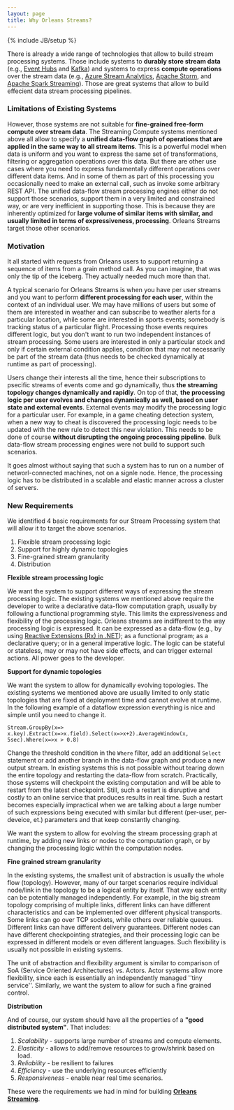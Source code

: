 ```yaml
---
layout: page
title: Why Orleans Streams?
---
```

{% include JB/setup %}


There is already a wide range of technologies that allow to build stream processing systems.
Those include systems to **durably store stream data** (e.g., [Event Hubs](http://azure.microsoft.com/en-us/services/event-hubs/) and [Kafka](http://kafka.apache.org/)) and systems to express **compute operations** over the stream data (e.g., [Azure Stream Analytics](http://azure.microsoft.com/en-us/services/stream-analytics/), [Apache Storm](https://storm.apache.org/), and [Apache Spark Streaming](https://spark.apache.org/streaming/)). Those are great systems that allow to build effecient data stream processing pipelines.

### Limitations of Existing Systems
However, those systems are not suitable for **fine-grained free-form compute over stream data**. The Streaming Compute systems mentioned above all allow to specify a **unified data-flow graph of operations that are applied in the same way to all stream items**. This is a powerful model when data is uniform and you want to express the same set of transformations, filtering or aggregation operations over this data.
But there are other use cases where you need to express fundamentally different operations over different data items. And in some of them as part of this processing you occasionally need to make an external call, such as invoke some arbitrary REST API. The unified data-flow stream processing engines either do not support those scenarios, support them in a very limited and constrained way, or are very inefficient in supporting those. This is because they are inherently optimized for **large volume of similar items with similar, and usually limited in terms of expressiveness, processing**. Orleans Streams target those other scenarios.

### Motivation
It all started with requests from Orleans users to support returning a sequence of items from a grain method call. As you can imagine, that was only the tip of the iceberg. They actually needed much more than that.

A typical scenario for Orleans Streams is when you have per user streams and you want to perform **different processing for each user**, within the context of an individual user. We may have millions of users but some of them are interested in weather and can subscribe to weather alerts for a particular location, while some are interested in sports events; somebody is tracking status of a particular flight. Processing those events requires different logic, but you don't want to run two independent instances of stream processing. Some users are interested in only a particular stock and only if certain external condition applies, condition that may not necessarily be part of the stream data (thus needs to be checked dynamically at runtime as part of processing).

Users change their interests all the time, hence their subscriptions to psecific streams of events come and go dynamically, thus **the streaming topology changes dynamically and rapidly**. On top of that, **the processing logic per user evolves and changes dynamically as well, based on user state and external events**. External events may modify the  processing logic for a particular user. For example, in a game cheating detection system, when a new way to cheat is discovered the processing logic needs to be updated with the new rule to detect this new violation. This needs to be done of course **without disrupting the ongoing processing pipeline**. Bulk data-flow stream processing engines were not build to support such scenarios.

It goes almost without saying that such a system has to run on a number of networl-connected machines, not on a signle node. Hence, the processing logic has to be distributed in a scalable and elastic manner across a cluster of servers.

### New Requirements

We identified 4 basic requirements for our Stream Processing system that will allow it to target the above scenarios.

1. Flexible stream processing logic
2. Support for highly dynamic topologies
3. Fine-grained stream granularity
4. Distribution

**Flexible stream processing logic**

We want the system to support different ways of expressing the stream processing logic. The existing systems we mentioned above require the developer to write a declarative data-flow computation graph, usually by following a functional programming style. This limits the expressiveness and flexibility of the processing logic. Orleans streams are indifferent to the way processing logic is expressed. It can be expressed as a data-flow (e.g., by using [Reactive Extensions (Rx) in .NET](https://msdn.microsoft.com/en-us/data/gg577609.aspx)); as a functional program; as a declarative query; or in a general imperative logic. The logic can be stateful or stateless, may or may not have side effects, and can trigger external actions. All power goes to the developer.

**Support for dynamic topologies**

We want the system to allow for dynamically evolving topologies. The existing systems we mentioned above are usually limited to only static topologies that are fixed at deployment time and cannot evolve at runtime. In the following example of a dataflow expression everything is nice and simple until you need to change it.

``
Stream.GroupBy(x=> x.key).Extract(x=>x.field).Select(x=>x+2).AverageWindow(x, 5sec).Where(x=>x > 0.8) 
``

Change the threshold condition in the `Where` filter, add an additional `Select` statement or add another branch in the data-flow graph and produce a new output stream. In existing systems this is not possible without tearing down the entire topology and restarting the data-flow from scratch. Practically, those systems will checkpoint the existing computation and will be able to restart from the latest checkpoint. Still, such a restart is disruptive and costly to an online service that produces results in real time. Such a restart becomes especially impractical when we are talking about a large number of such expressions being executed with similar but different (per-user, per-deveice, et.) parameters and that keep constantly changing.

We want the system to allow for evolving the stream processing graph at runtime, by adding new links or nodes to the computation graph, or by changing the processing logic within the computation nodes.

**Fine grained stream granularity**

In the existing systems, the smallest unit of abstraction is usually the whole flow (topology). However, many of our target scenarios require individual node/link in the topology to be a logical entity by itself. That way each entity can be potentially managed independently. For example, in the big stream topology comprising of multiple links, different links can have different characteristics and can be implemented over different physical transports. Some links can go over TCP sockets, while others over reliable queues. Different links can have different delivery guarantees. Different nodes can have different checkpointing strategies, and their processing logic can be expressed in different models or even different languages. Such flexibility is usually not possible in existing systems.

The unit of abstraction and flexibility argument is similar to comparison of SoA (Service Oriented Architectures) vs. Actors. Actor systems allow more flexibility, since each is essentially an independently managed ''tiny service''. Similarly, we want the system to allow for such a fine grained control.

**Distribution**

And of course, our system should have all the properties of a **"good distributed system"**. That includes:

1. _Scalability_ - supports large number of streams and compute elements.
2. _Elasticity_ - allows to add/remove resources to grow/shrink based on load.
3. _Reliability_ - be resilient to failures
4. _Efficiency_ - use the underlying resources efficiently
5. _Responsiveness_ - enable near real time scenarios.

These were the requirements we had in mind for building [**Orleans Streaming**](index).
